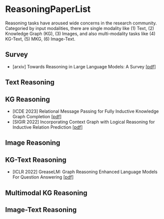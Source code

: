 # ReasoningPaperList
Reasoning tasks have aroused wide concerns in the research community. Categoried by input modalities, there are single modality like (1) Text, (2) Knowledge Graph (KG), (3) Images, and also multi-modality tasks like (4) KG-Text, (5) MKG, (6) Image-Text. 


## Survey
- [arxiv] Towards Reasoning in Large Language Models: A Survey [[pdf]](https://arxiv.org/abs/2212.10403)


## Text Reasoning


## KG Reasoning
- [ICDE 2023] Relational Message Passing for Fully Inductive Knowledge Graph Completion [[pdf]](https://arxiv.org/pdf/2210.03994.pdf)
- [SIGIR 2022] Incorporating Context Graph with Logical Reasoning for Inductive Relation Prediction [[pdf]](https://dl.acm.org/doi/abs/10.1145/3477495.3531996)


## Image Reasoning

## KG-Text Reasoning
- [ICLR 2022] GreaseLM: Graph Reasoning Enhanced Language Models For Question Answering [[pdf]](https://arxiv.org/abs/2201.08860)



## Multimodal KG Reasoning

## Image-Text Reasoning


